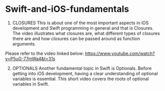 # Swift-and-iOS-fundamentals
1. CLOSURES
This is about one of the most important aspects in iOS development and Swift programming in general and that is Closures. The video illustrates what closures are, what different types of closures there are and how closures can be passed around as function arguments.

Please refer to the video linked below:
https://www.youtube.com/watch?v=P5uG-77mWa4&t=31s


2. OPTIONALS
Another fundamental topic in Swift is Optionals. Before getting into iOS development, having a clear understanding of optional variables is essential. This short video covers the roots of optional variables in Swift.
